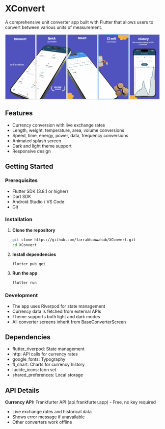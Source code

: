 # XConvert

A comprehensive unit converter app built with Flutter that allows users to convert between various units of measurement.

![XConvert Banner](assets/images/app_banner.png)

## Features

- Currency conversion with live exchange rates
- Length, weight, temperature, area, volume conversions
- Speed, time, energy, power, data, frequency conversions
- Animated splash screen
- Dark and light theme support
- Responsive design

## Getting Started

### Prerequisites

- Flutter SDK (3.8.1 or higher)
- Dart SDK
- Android Studio / VS Code
- Git

### Installation

1. **Clone the repository**
   ```bash
   git clone https://github.com/farrakhanwahab/XConvert.git
   cd XConvert
   ```

2. **Install dependencies**
   ```bash
   flutter pub get
   ```

3. **Run the app**
   ```bash
   flutter run
   ```

### Development

- The app uses Riverpod for state management
- Currency data is fetched from external APIs
- Theme supports both light and dark modes
- All converter screens inherit from BaseConverterScreen

## Dependencies

- flutter_riverpod: State management
- http: API calls for currency rates
- google_fonts: Typography
- fl_chart: Charts for currency history
- lucide_icons: Icon set
- shared_preferences: Local storage

## API Details

**Currency API:** Frankfurter API (api.frankfurter.app) - Free, no key required
- Live exchange rates and historical data
- Shows error message if unavailable
- Other converters work offline
